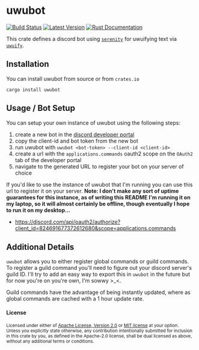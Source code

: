 uwubot
======

[![Build Status][actions-badge]][actions-url]
[![Latest Version](https://img.shields.io/crates/v/uwubot.svg)](https://crates.io/crates/uwubot)
[![Rust Documentation](https://img.shields.io/badge/api-rustdoc-blue.svg)](https://docs.rs/uwubot)

[actions-badge]: https://github.com/yaahc/uwubot/workflows/Continuous%20integration/badge.svg
[actions-url]: https://github.com/yaahc/uwubot/actions?query=workflow%3A%22Continuous+integration%22

This crate defines a discord bot using [`serenity`] for uwuifying text via [`uwuify`].

## Installation

You can install uwubot from source or from `crates.io`

```
cargo install uwubot
```

## Usage / Bot Setup

You can setup your own instance of uwubot using the following steps:

1. create a new bot in the [discord developer portal]
1. copy the client-id and bot token from the new bot
1. run uwubot with `uwubot <bot-token> --client-id <client-id>`
1. create a url with the `applications.commands` oauth2 scope on the `OAuth2` tab of the developer portal
1. navigate to the generated URL to register your bot on your server of choice

If you'd like to use the instance of uwubot that I'm running you can use this url to register it on your server. **Note: I don't make any sort of uptime guarantees for this instance, as of writing this README I'm running it on my laptop, so it will almost certainly be offline, though eventually I hope to run it on my desktop...**

- https://discord.com/api/oauth2/authorize?client_id=824691677372612680&scope=applications.commands

## Additional Details

`uwubot` allows you to either register global commands or guild commands. To register a guild command you'll need to figure out your discord server's guild ID. I'll try to add an easy way to export this in `uwubot` in the future but for now you're on you're own, I'm sowwy >_<.

Guild commands have the advantage of being instantly updated, where as global commands are cached with a 1 hour update rate.

[`uwuify`]: https://docs.rs/uwuify
[`serenity`]: https://docs.rs/serenity
[discord developer portal]: https://discord.com/developers/applications

#### License

<sup>
Licensed under either of <a href="LICENSE-APACHE">Apache License, Version
2.0</a> or <a href="LICENSE-MIT">MIT license</a> at your option.
</sup>

<br>

<sub>
Unless you explicitly state otherwise, any contribution intentionally submitted
for inclusion in this crate by you, as defined in the Apache-2.0 license, shall
be dual licensed as above, without any additional terms or conditions.
</sub>
